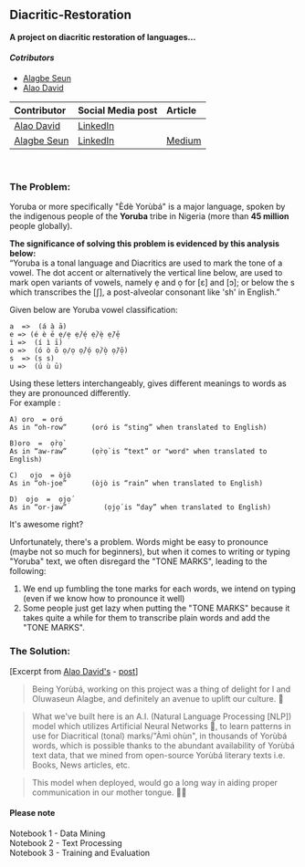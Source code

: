 ## **Diacritic-Restoration**  
<p><strong>A project on diacritic restoration of languages...</strong></p>  
  
#### *Cotributors*  
- [Alagbe Seun](https://github.com/Crinmatic)
- [Alao David](https://github.com/invest41)

  
|Contributor | Social Media post | Article |
|:--|:--|:--|
|[Alao David](https://github.com/invest41) | [LinkedIn](https://www.linkedin.com/posts/activity-6904179616496635904-cTmV?utm_source=linkedin_share&utm_medium=member_desktop_web)|  |
|[Alagbe Seun](https://github.com/Crinmatic) | [LinkedIn](https://www.linkedin.com/posts/activity-6904179616496635904-cTmV?utm_source=linkedin_share&utm_medium=member_desktop_web) | [Medium](https://medium.com/@oluseunalagbee/using-ai-to-restore-tone-marks-on-my-indigenous-languages-yor%C3%B9b%C3%A1-texts-603c2a13097f)|
<br/>  
  
### The Problem:  
Yoruba or more specifically "Èdè Yorùbá" is a major language, spoken by the indigenous people of the **Yoruba** tribe in Nigeria (more than **45 million** people globally).  

**The significance of solving this problem is evidenced by this analysis below:**  
“Yoruba is a tonal language and Diacritics are used to mark the tone of a vowel. The dot accent or alternatively the vertical line below, are used to mark open variants of vowels, namely ẹ and ọ for [ɛ] and [ɔ]; or below the s which transcribes the [ʃ], a post-alveolar consonant like 'sh' in English.”  
  
Given below are Yoruba vowel classification:  
```
a  =>  (á à ā)  
e => (é è ē ẹ/e̩ ẹ́/é̩ ẹ̀/è̩ ẹ̄/ē̩  
i =>  (í ì ī)  
o =>  (ó ò ō ọ/o̩ ọ́/ó̩ ọ̀/ò̩ ọ̄/ō̩)  
s  => (ṣ s)  
u =>  (ú ù ū)
```
  
Using these letters interchangeably, gives different meanings to words as they are pronounced differently.  
For example :  
```
A) oro  = oró  
As in “oh-row” 		(oró is “sting” when translated to English)  
  
B)oro  =  ọ̀rọ̀  
As in “aw-raw” 		(ọ̀rọ̀ is “text” or "word" when translated to English)   

C)	 ojo  = òjò  
As in “oh-joe” 		(òjò is “rain” when translated to English)  

D)	ojo  =  ọjọ́  
As in “or-jaw”		   (ọjọ́ is “day” when translated to English)  
```

It's awesome right?  

Unfortunately, there's a problem. Words might be easy to pronounce (maybe not so much for beginners), but when it comes to writing or typing "Yoruba" text, we often disregard the "TONE MARKS", leading to the following:  
  
1) We end up fumbling the tone marks for each words, we intend on typing (even if we know how to pronounce it well)  
2) Some people just get lazy when putting the "TONE MARKS" because it takes quite a while for them to transcribe plain words and add the "TONE MARKS".  

  
### The Solution:  
[Excerpt from [Alao David's](https://github.com/invest41)   -   [post](https://www.linkedin.com/posts/activity-6904179616496635904-cTmV?utm_source=linkedin_share&utm_medium=member_desktop_web)]  
  
> Being Yorùbá, working on this project was a thing of delight for I and Oluwaseun Alagbe, and definitely an avenue to uplift our culture. 🌻


> What we've built here is an A.I. (Natural Language Processing [NLP]) model which utilizes Artificial Neural Networks 🤖, to learn patterns in use for Diacritical (tonal) marks/"Àmì ohùn", in thousands of Yorùbá words, which is possible thanks to the abundant availability of Yorùbá text data, that we mined from open-source Yorùbá literary texts i.e. Books, News articles, etc.


> This model when deployed, would go a long way in aiding proper communication in our mother tongue. ✍🏾
  
#### Please note  
Notebook 1 - Data Mining   
Notebook 2 - Text Processing  
Notebook 3 - Training and Evaluation  
